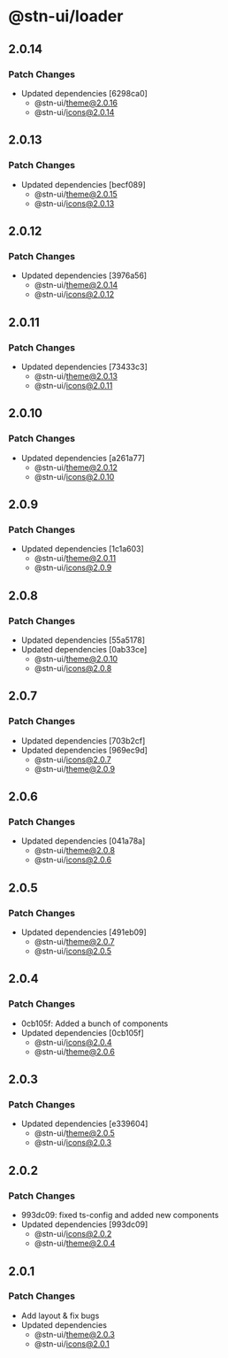 # @stn-ui/loader

## 2.0.14

### Patch Changes

- Updated dependencies [6298ca0]
  - @stn-ui/theme@2.0.16
  - @stn-ui/icons@2.0.14

## 2.0.13

### Patch Changes

- Updated dependencies [becf089]
  - @stn-ui/theme@2.0.15
  - @stn-ui/icons@2.0.13

## 2.0.12

### Patch Changes

- Updated dependencies [3976a56]
  - @stn-ui/theme@2.0.14
  - @stn-ui/icons@2.0.12

## 2.0.11

### Patch Changes

- Updated dependencies [73433c3]
  - @stn-ui/theme@2.0.13
  - @stn-ui/icons@2.0.11

## 2.0.10

### Patch Changes

- Updated dependencies [a261a77]
  - @stn-ui/theme@2.0.12
  - @stn-ui/icons@2.0.10

## 2.0.9

### Patch Changes

- Updated dependencies [1c1a603]
  - @stn-ui/theme@2.0.11
  - @stn-ui/icons@2.0.9

## 2.0.8

### Patch Changes

- Updated dependencies [55a5178]
- Updated dependencies [0ab33ce]
  - @stn-ui/theme@2.0.10
  - @stn-ui/icons@2.0.8

## 2.0.7

### Patch Changes

- Updated dependencies [703b2cf]
- Updated dependencies [969ec9d]
  - @stn-ui/icons@2.0.7
  - @stn-ui/theme@2.0.9

## 2.0.6

### Patch Changes

- Updated dependencies [041a78a]
  - @stn-ui/theme@2.0.8
  - @stn-ui/icons@2.0.6

## 2.0.5

### Patch Changes

- Updated dependencies [491eb09]
  - @stn-ui/theme@2.0.7
  - @stn-ui/icons@2.0.5

## 2.0.4

### Patch Changes

- 0cb105f: Added a bunch of components
- Updated dependencies [0cb105f]
  - @stn-ui/icons@2.0.4
  - @stn-ui/theme@2.0.6

## 2.0.3

### Patch Changes

- Updated dependencies [e339604]
  - @stn-ui/theme@2.0.5
  - @stn-ui/icons@2.0.3

## 2.0.2

### Patch Changes

- 993dc09: fixed ts-config and added new components
- Updated dependencies [993dc09]
  - @stn-ui/icons@2.0.2
  - @stn-ui/theme@2.0.4

## 2.0.1

### Patch Changes

- Add layout & fix bugs
- Updated dependencies
  - @stn-ui/theme@2.0.3
  - @stn-ui/icons@2.0.1
